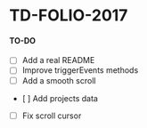 # TD-FOLIO-2017

#### TO-DO
- [ ] Add a real README
- [ ] Improve triggerEvents methods
- [ ] Add a smooth scroll
- [ ] Add projects data
- [ ] Fix scroll cursor
